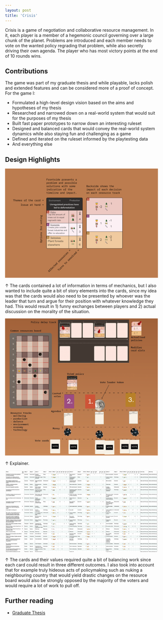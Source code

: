 ```yaml
---
layout: post
title: 'Crisis'
---
```


Crisis is a game of negotiation and collaborative resource management. In it, each player is a member of a hegemonic council governing over a large chunk of the planet. Problems are introduced and each member needs to vote on the wanted policy regrading that problem, while also secretly driving their own agenda. The player who has most victory points at the end of 10 rounds wins. 

## Contributions
The game was part of my graduate thesis and while playable, lacks polish and extended features and can be considered more of a proof of concept. For the game I:

- Formulated a high-level design vision based on the aims and hypotheses of my thesis
- Researched and narrowed down on a real-world system that would suit for the purposes of my thesis
- Built fast paper prototypes to narrow down an interesting ruleset
- Designed and balanced cards that would convey the real-world system dynamics while also staying fun and challenging as a game
- Defined and iterated on the ruleset informed by the playtesting data
- And everything else

## Design Highlights

![Card Layout](../assets/img/projects/Crisis/cards.png)
<div class="small"> ↑ The cards contained a lot of information in terms of mechanics, but I also wanted to include quite a bit of story elements into the cards, since my idea was that the cards would also need to be presented by whoever was the leader that turn and argue for their position with whatever knowledge they had. This would result in 1) funny exchanges between players and 2) actual discussion on the morality of the situation.</div>

![Alt text](../assets/img/projects/Crisis/explainer.png)
<div class="small"> ↑ Explainer.</div>

![Excel](../assets/img/projects/Crisis/excel.png)
<div class="small"> ↑ The cards and their values required quite a bit of balancing work since each card could result in three different outcomes. I also took into account that for example truly hideous acts of policymaking such as nuking a neighbouring country that would yield drastic changes on the resource board would also be strongly opposed by the majority of the voters and would require a lot of work to pull off.</div>

## Further reading

- [Graduate Thesis](/thesis)